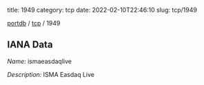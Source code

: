 title: 1949
category: tcp
date: 2022-02-10T22:46:10
slug: tcp/1949

[portdb](/) / [tcp](/category/tcp.html) / 1949


## IANA Data

_Name:_ ismaeasdaqlive

_Description:_ ISMA Easdaq Live


